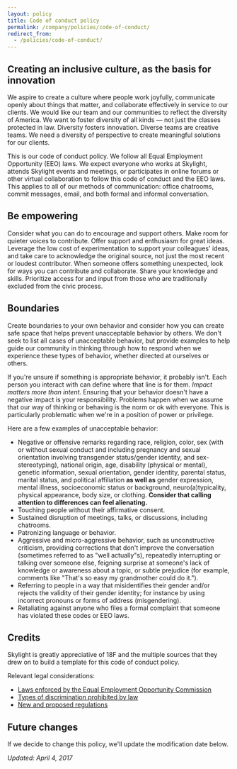 ```yaml
---
layout: policy
title: Code of conduct policy
permalink: /company/policies/code-of-conduct/
redirect_from:
  - /policies/code-of-conduct/
---
```


## Creating an inclusive culture, as the basis for innovation

We aspire to create a culture where people work joyfully, communicate openly about things that matter, and collaborate effectively in service to our clients. We would like our team and our communities to reflect the diversity of America. We want to foster diversity of all kinds — not just the classes protected in law. Diversity fosters innovation. Diverse teams are creative teams. We need a diversity of perspective to create meaningful solutions for our clients.

This is our code of conduct policy. We follow all Equal Employment Opportunity (EEO) laws. We expect everyone who works at Skylight, attends Skylight events and meetings, or participates in online forums or other virtual collaboration to follow this code of conduct and the EEO laws. This applies to all of our methods of communication: office chatrooms, commit messages, email, and both formal and informal conversation.

## Be empowering

Consider what you can do to encourage and support others. Make room for quieter voices to contribute. Offer support and enthusiasm for great ideas. Leverage the low cost of experimentation to support your colleagues' ideas, and take care to acknowledge the original source, not just the most recent or loudest contributor. When someone offers something unexpected, look for ways you can contribute and collaborate. Share your knowledge and skills. Prioritize access for and input from those who are traditionally excluded from the civic process.

## Boundaries

Create boundaries to your own behavior and consider how you can create safe space that helps prevent unacceptable behavior by others. We don't seek to list all cases of unacceptable behavior, but provide examples to help guide our community in thinking through how to respond when we experience these types of behavior, whether directed at ourselves or others.

If you're unsure if something is appropriate behavior, it probably isn't. Each person you interact with can define where that line is for them. <em>Impact matters more than intent.</em> Ensuring that your behavior doesn't have a negative impact is your responsibility. Problems happen when we assume that our way of thinking or behaving is the norm or ok with everyone. This is particularly problematic when we're in a position of power or privilege.

Here are a few examples of unacceptable behavior:

- Negative or offensive remarks regarding race, religion, color, sex (with or without sexual conduct and including pregnancy and sexual orientation involving transgender status/gender identity, and sex-stereotyping), national origin, age, disability (physical or mental), genetic information, sexual orientation, gender identity, parental status, marital status, and political affiliation <strong>as well as</strong> gender expression, mental illness, socioeconomic status or background, neuro(a)typicality, physical appearance, body size, or clothing. <strong>Consider that calling attention to differences can feel alienating.</strong>
- Touching people without their affirmative consent.
- Sustained disruption of meetings, talks, or discussions, including chatrooms.
- Patronizing language or behavior.
- Aggressive and micro-aggressive behavior, such as unconstructive criticism, providing corrections that don't improve the conversation (sometimes referred to as "well actually"s), repeatedly interrupting or talking over someone else, feigning surprise at someone's lack of knowledge or awareness about a topic, or subtle prejudice (for example, comments like "That's so easy my grandmother could do it.").
- Referring to people in a way that misidentifies their gender and/or rejects the validity of their gender identity; for instance by using incorrect pronouns or forms of address (misgendering).
- Retaliating against anyone who files a formal complaint that someone has violated these codes or EEO laws.

## Credits

Skylight is greatly appreciative of 18F and the multiple sources that they drew on to build a template for this code of conduct policy.

Relevant legal considerations:

- [Laws enforced by the Equal Employment Opportunity Commission](https://www.eeoc.gov/laws/statutes/index.cfm)
- [Types of discrimination prohibited by law](https://www.eeoc.gov/laws/types/)
- [New and proposed regulations](https://www.eeoc.gov/laws/regulations/index.cfm)

## Future changes

If we decide to change this policy, we'll update the modification date below.

<em>Updated: April 4, 2017</em>
